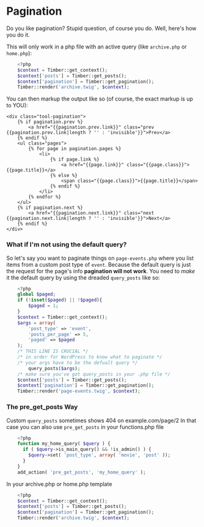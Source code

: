 # Pagination

Do you like pagination? Stupid question, of course you do. Well, here's how you do it.

This will only work in a php file with an active query (like `archive.php` or `home.php`):

```php
	<?php
	$context = Timber::get_context();
	$context['posts'] = Timber::get_posts();
	$context['pagination'] = Timber::get_pagination();
	Timber::render('archive.twig', $context);
```

You can then markup the output like so  (of course, the exact markup is up to YOU):

```twig
<div class="tool-pagination">
	{% if pagination.prev %}
		<a href="{{pagination.prev.link}}" class="prev {{pagination.prev.link|length ? '' : 'invisible'}}">Prev</a>
	{% endif %}
	<ul class="pages">
		{% for page in pagination.pages %}
			<li>
				{% if page.link %}
					<a href="{{page.link}}" class="{{page.class}}">{{page.title}}</a>
				{% else %}
					<span class="{{page.class}}">{{page.title}}</span>
				{% endif %}
			</li>
		{% endfor %}
	</ul>
	{% if pagination.next %}
		<a href="{{pagination.next.link}}" class="next {{pagination.next.link|length ? '' : 'invisible'}}">Next</a>
	{% endif %}
</div>
```

### What if I'm not using the default query?
So let's say you want to paginate things on `page-events.php` where you list items from a custom post type of `event`. Because the default query is just the request for the page's info **pagination will not work**. You need to _make_ it the default query by using the dreaded `query_posts` like so:

```php
	<?php
	global $paged;
	if (!isset($paged) || !$paged){
		$paged = 1;
	}
	$context = Timber::get_context();
	$args = array(
		'post_type' => 'event',
		'posts_per_page' => 5,
		'paged' => $paged
	);
	/* THIS LINE IS CRUCIAL */
	/* in order for WordPress to know what to paginate */
	/* your args have to be the defualt query */
		query_posts($args);
	/* make sure you've got query_posts in your .php file */
	$context['posts'] = Timber::get_posts();
	$context['pagination'] = Timber::get_pagination();
	Timber::render('page-events.twig', $context);
```

### The pre_get_posts Way
Custom `query_posts` sometimes shows 404 on example.com/page/2
In that case you can also use `pre_get_posts` in your functions.php file

```php
	<?php
	function my_home_query( $query ) {
	  if ( $query->is_main_query() && !is_admin() ) {
		$query->set( 'post_type', array( 'movie', 'post' ));
	  }
	}
	add_action( 'pre_get_posts', 'my_home_query' );
```
In your archive.php or home.php template

```php
	<?php
	$context = Timber::get_context();
	$context['posts'] = Timber::get_posts();
	$context['pagination'] = Timber::get_pagination();
	Timber::render('archive.twig', $context);
```
